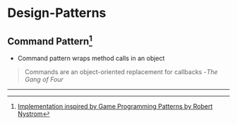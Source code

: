 # Design-Patterns
## Command Pattern[^1]

- Command pattern wraps method calls in an object

> Commands are an object-oriented replacement for callbacks -*The Gang of Four*

___

[^1]: [Implementation inspired by Game Programming Patterns by Robert Nystrom](https://gameprogrammingpatterns.com/command.html)


